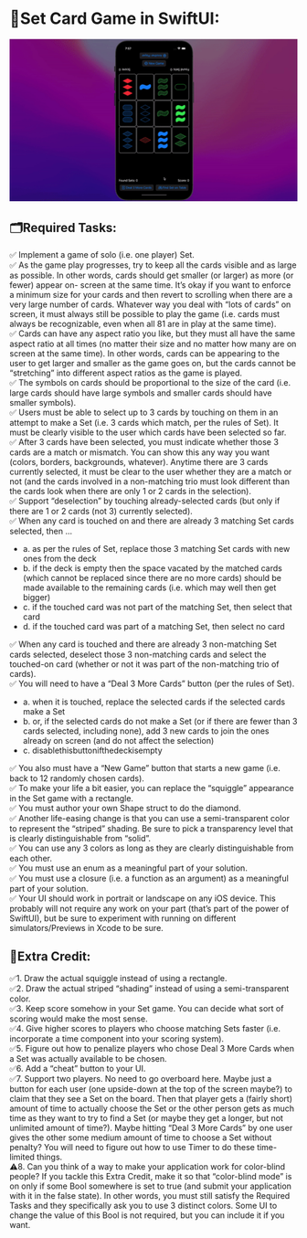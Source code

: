  # 📱Set Card Game in SwiftUI:
 
![SetCard Game ](SetGameTest.gif)

## 🗂Required Tasks:
 
✅ Implement a game of solo (i.e. one player) Set. <br />
✅ As the game play progresses, try to keep all the cards visible and as large as possible. In other words, cards should get smaller (or larger) as more (or fewer) appear on- screen at the same time. It’s okay if you want to enforce a minimum size for your cards and then revert to scrolling when there are a very large number of cards. Whatever way you deal with “lots of cards” on screen, it must always still be possible to play the game (i.e. cards must always be recognizable, even when all 81 are in play at the same time). <br />
✅ Cards can have any aspect ratio you like, but they must all have the same aspect ratio at all times (no matter their size and no matter how many are on screen at the same time). In other words, cards can be appearing to the user to get larger and smaller as the game goes on, but the cards cannot be “stretching” into different aspect ratios as the game is played. <br />
✅ The symbols on cards should be proportional to the size of the card (i.e. large cards should have large symbols and smaller cards should have smaller symbols). <br />
✅ Users must be able to select up to 3 cards by touching on them in an attempt to make a Set (i.e. 3 cards which match, per the rules of Set). It must be clearly visible to the user which cards have been selected so far. <br />
✅ After 3 cards have been selected, you must indicate whether those 3 cards are a match or mismatch. You can show this any way you want (colors, borders, backgrounds, whatever). Anytime there are 3 cards currently selected, it must be clear to the user whether they are a match or not (and the cards involved in a non-matching trio must look different than the cards look when there are only 1 or 2 cards in the selection). <br />
✅ Support “deselection” by touching already-selected cards (but only if there are 1 or 2 cards (not 3) currently selected). <br />
✅ When any card is touched on and there are already 3 matching Set cards selected, then ... <br />
 - a. as per the rules of Set, replace those 3 matching Set cards with new ones from the deck <br />
 - b. if the deck is empty then the space vacated by the matched cards (which cannot be replaced since there are no more cards) should be made available to the remaining cards (i.e. which may well then get bigger) <br />
 - c. if the touched card was not part of the matching Set, then select that card <br />
 - d. if the touched card was part of a matching Set, then select no card <br />

✅ When any card is touched and there are already 3 non-matching Set cards selected, deselect those 3 non-matching cards and select the touched-on card (whether or not it was part of the non-matching trio of cards). <br />
✅ You will need to have a “Deal 3 More Cards” button (per the rules of Set). <br />
 - a. when it is touched, replace the selected cards if the selected cards make a Set <br />
 - b. or, if the selected cards do not make a Set (or if there are fewer than 3 cards selected, including none), add 3 new cards to join the ones already on screen (and do not affect the selection) <br />
 - c. disablethisbuttonifthedeckisempty <br />

✅ You also must have a “New Game” button that starts a new game (i.e. back to 12 randomly chosen cards). <br />
✅ To make your life a bit easier, you can replace the “squiggle” appearance in the Set game with a rectangle. <br />
✅ You must author your own Shape struct to do the diamond. <br />
✅ Another life-easing change is that you can use a semi-transparent color to represent the “striped” shading. Be sure to pick a transparency level that is clearly distinguishable from “solid”. <br />
✅ You can use any 3 colors as long as they are clearly distinguishable from each other. <br />
✅ You must use an enum as a meaningful part of your solution. <br />
✅ You must use a closure (i.e. a function as an argument) as a meaningful part of your solution. <br />
✅ Your UI should work in portrait or landscape on any iOS device. This probably will not require any work on your part (that’s part of the power of SwiftUI), but be sure to experiment with running on different simulators/Previews in Xcode to be sure. <br />

## 📎Extra Credit:

✅1. Draw the actual squiggle instead of using a rectangle. <br />
✅2. Draw the actual striped “shading” instead of using a semi-transparent color. <br />
✅3. Keep score somehow in your Set game. You can decide what sort of scoring would make the most sense. <br />
✅4. Give higher scores to players who choose matching Sets faster (i.e. incorporate a time component into your scoring system). <br />
✅5. Figure out how to penalize players who chose Deal 3 More Cards when a Set was actually available to be chosen. <br />
✅6. Add a “cheat” button to your UI. <br />
✅7. Support two players. No need to go overboard here. Maybe just a button for each user (one upside-down at the top of the screen maybe?) to claim that they see a Set on the board. Then that player gets a (fairly short) amount of time to actually choose the Set or the other person gets as much time as they want to try to find a Set (or maybe they get a longer, but not unlimited amount of time?). Maybe hitting “Deal 3 More Cards” by one user gives the other some medium amount of time to choose a Set without penalty? You will need to figure out how to use Timer to do these time- limited things. <br />
⚠️8. Can you think of a way to make your application work for color-blind people? If you tackle this Extra Credit, make it so that “color-blind mode” is on only if some Bool somewhere is set to true (and submit your application with it in the false state). In other words, you must still satisfy the Required Tasks and they specifically ask you to use 3 distinct colors. Some UI to change the value of this Bool is not required, but you can include it if you want. <br />
